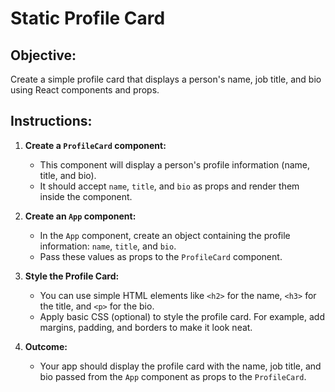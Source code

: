 # Static Profile Card

## Objective:
Create a simple profile card that displays a person's name, job title, and bio using React components and props.

## Instructions:

1. **Create a `ProfileCard` component:**
    - This component will display a person's profile information (name, title, and bio).
    - It should accept `name`, `title`, and `bio` as props and render them inside the component.

2. **Create an `App` component:**
    - In the `App` component, create an object containing the profile information: `name`, `title`, and `bio`.
    - Pass these values as props to the `ProfileCard` component.

3. **Style the Profile Card:**
    - You can use simple HTML elements like `<h2>` for the name, `<h3>` for the title, and `<p>` for the bio.
    - Apply basic CSS (optional) to style the profile card. For example, add margins, padding, and borders to make it look neat.

4. **Outcome:**
    - Your app should display the profile card with the name, job title, and bio passed from the `App` component as props to the `ProfileCard`.
